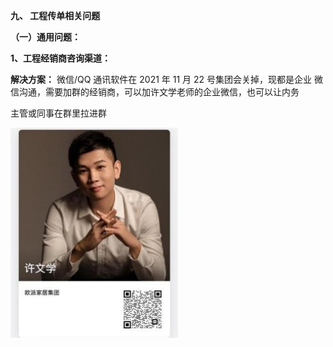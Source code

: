 ﻿

<a name="bookmark1"></a>**九、 工程传单相关问题**

**（一）通用问题：**


<a name="bookmark0"></a>**1、工程经销商咨询渠道：**

**解决方案：** 微信/QQ 通讯软件在 2021 年 11 月 22 号集团会关掉，现都是企业 微信沟通，需要加群的经销商，可以加许文学老师的企业微信，也可以让内务

主管或同事在群里拉进群

![](Aspose.Words.e73c43fe-fde1-4168-803d-975613665666.001.jpeg)

